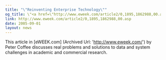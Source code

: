 ```yaml
---
title: "\"Reinventing Enterprise Technology\""
og_title: \"<a href=\"http://www.eweek.com/article2/0,1895,1862988,00.asp\"> Reinventing Enterprise Technology</a>\"
link: http://www.eweek.com/article2/0,1895,1862988,00.asp
date: 2005-09-01
layout: news
---
```


This article in [eWEEK.com] (Archived Url: 'http://www.eweek.com/')       by Peter Coffee       discusses real problems and solutions to data and system challenges in academic and        commercial research.  
